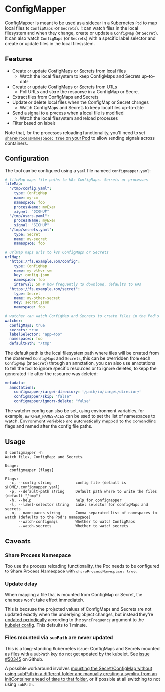 # ConfigMapper

ConfigMapper is meant to be used as a sidecar in a Kubernetes `Pod` to map local files to `ConfigMaps` (or `Secrets`).
It can watch files in the local filesystem and when they change, create or update a `ConfigMap` (or `Secret`).
It can also watch `ConfigMaps` (or `Secrets`) with a specific label selector and create or update files in the local filesystem.

## Features

- Create or update ConfigMaps or Secrets from local files
  - Watch the local filesystem to keep ConfigMaps and Secrets up-to-date
- Create or update ConfigMaps or Secrets from URLs
  - Poll URLs and store the response in a ConfigMap or Secret
- Extract files from ConfigMaps and Secrets
- Update or delete local files when the ConfigMap or Secret changes
  - Watch ConfigMaps and Secrets to keep local files up-to-date
- Send a signal to a process when a local file is modified
  - Watch the local filesystem and reload processes
- Filter based on labels

Note that, for the processes reloading functionality, you'll need to set [`shareProcessNamespace: true` on your Pod](https://kubernetes.io/docs/tasks/configure-pod-container/share-process-namespace/) to allow sending signals across containers.

## Configuration

The tool can be configured using a `yaml` file nameed `configmapper.yaml`:

```yaml
# fileMap maps file paths to k8s ConfigMaps, Secrets or processes
fileMap:
  "/tmp/config.yaml":
    type: ConfigMap
    name: my-cm
    namespace: foo
    processName: myExec
    signal: "SIGHUP"
  "/tmp/users.yaml":
    processName: myExec
    signal: "SIGHUP"
  "/tmp/secrets.yaml":
    type: Secret
    name: my-secret
    namespace: foo

# urlMap maps urls to k8s ConfigMaps or Secrets
urlMap:
  "https://fs.example.com/config":
    type: ConfigMap
    name: my-other-cm
    key: config.json
    namespace: foo
    interval: 5m # how frequently to download, defaults to 60s
  "https://fs.example.com/secret":
    type: Secret
    name: my-other-secret
    key: secret.json
    namespace: foo

# watcher can watch ConfigMap and Secrets to create files in the Pod's FS
watcher:
  configMaps: true
  secrets: true
  labelSelector: "app=foo"
  namespaces: foo
  defaultPath: "/tmp"
```

The default path is the local filesystem path where files will be created from the observed `ConfigMaps` and `Secrets`, this can be overridden from each `ConfigMap` (or `Secret`) through an annotation, you can also use annotations to tell the tool to ignore specific resources or to ignore deletes, to kepp the generated file after the resource was deleted:

```yaml
metadata:
  annotations:
    configmapper/target-directory: "/path/to/target/directory"
    configmapper/skip: "false"
    configmapper/ignore-delete: "false"
```

The watcher config can also be set, using environment variables, for example, `WATCHER_NAMESPACES` can be used to set the list of namespaces to watch.
Environment variables are automatically mapped to the comandline flags and named after the config file paths.

## Usage

```console
$ configmapper -h
Watch files, ConfigMaps and Secrets.

Usage:
  configmapper [flags]

Flags:
  -c, --config string           config file (default is $HOME/.configmapper.yaml)
  -p, --default-path string     Default path where to write the files (default "/tmp")
  -h, --help                    help for configmapper
  -l, --label-selector string   Label selector for configMaps and secrets
  -n, --namespaces string       Comma separated list of namespaces to watch (defaults to the Pod's namespace)
      --watch-configmaps        Whether to watch ConfigMaps
      --watch-secrets           Whether to watch secrets
```

## Caveats

### Share Process Namespace

Too use the process reloading functionality, the Pod needs to be configured to [Share Process Namespace](https://kubernetes.io/docs/tasks/configure-pod-container/share-process-namespace/) with `shareProcessNamespace: true`.

### Update delay

When mapping a file that is mounted from ConfigMap or Secret, the changes won't take effect immediately.

This is because the projected values of ConfigMaps and Secrets are not updated exactly when the underlying object changes, but instead they're [updated periodically](https://kubernetes.io/docs/tasks/configure-pod-container/configure-pod-configmap/#mounted-configmaps-are-updated-automatically) according to the `syncFrequency` argument to the [kubelet config](https://kubernetes.io/docs/reference/command-line-tools-reference/kubelet/). This defaults to 1 minute.

### Files mounted via `subPath` are never updated

This is a long-standing Kubernetes issue: ConfigMaps and Secrets mounted as files with a `subPath` key do not get updated by the kubelet. See [issue #50345](https://github.com/kubernetes/kubernetes/issues/50345) on Github.

A possible workaround involves [mounting the Secret/ConfigMap without using subPath in a different folder and manually creating a symlink from an initContainer ahead of time to that folder](https://github.com/kubernetes/kubernetes/issues/50345#issuecomment-400647420), or if possible at all switching to not using `subPath`.
